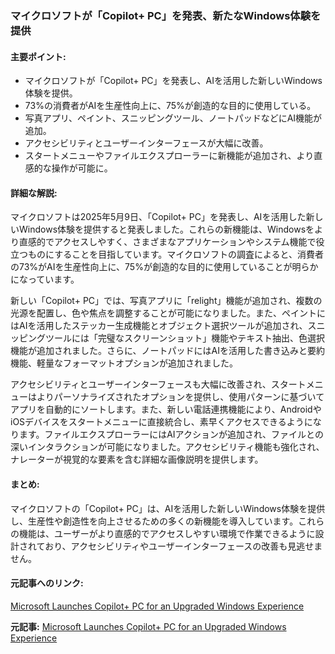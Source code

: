 ### マイクロソフトが「Copilot+ PC」を発表、新たなWindows体験を提供

#### 主要ポイント:
- マイクロソフトが「Copilot+ PC」を発表し、AIを活用した新しいWindows体験を提供。
- 73%の消費者がAIを生産性向上に、75%が創造的な目的に使用している。
- 写真アプリ、ペイント、スニッピングツール、ノートパッドなどにAI機能が追加。
- アクセシビリティとユーザーインターフェースが大幅に改善。
- スタートメニューやファイルエクスプローラーに新機能が追加され、より直感的な操作が可能に。

#### 詳細な解説:
マイクロソフトは2025年5月9日、「Copilot+ PC」を発表し、AIを活用した新しいWindows体験を提供すると発表しました。これらの新機能は、Windowsをより直感的でアクセスしやすく、さまざまなアプリケーションやシステム機能で役立つものにすることを目指しています。マイクロソフトの調査によると、消費者の73%がAIを生産性向上に、75%が創造的な目的に使用していることが明らかになっています。

新しい「Copilot+ PC」では、写真アプリに「relight」機能が追加され、複数の光源を配置し、色や焦点を調整することが可能になりました。また、ペイントにはAIを活用したステッカー生成機能とオブジェクト選択ツールが追加され、スニッピングツールには「完璧なスクリーンショット」機能やテキスト抽出、色選択機能が追加されました。さらに、ノートパッドにはAIを活用した書き込みと要約機能、軽量なフォーマットオプションが追加されました。

アクセシビリティとユーザーインターフェースも大幅に改善され、スタートメニューはよりパーソナライズされたオプションを提供し、使用パターンに基づいてアプリを自動的にソートします。また、新しい電話連携機能により、AndroidやiOSデバイスをスタートメニューに直接統合し、素早くアクセスできるようになります。ファイルエクスプローラーにはAIアクションが追加され、ファイルとの深いインタラクションが可能になりました。アクセシビリティ機能も強化され、ナレーターが視覚的な要素を含む詳細な画像説明を提供します。

#### まとめ:
マイクロソフトの「Copilot+ PC」は、AIを活用した新しいWindows体験を提供し、生産性や創造性を向上させるための多くの新機能を導入しています。これらの機能は、ユーザーがより直感的でアクセスしやすい環境で作業できるように設計されており、アクセシビリティやユーザーインターフェースの改善も見逃せません。

#### 元記事へのリンク:
[Microsoft Launches Copilot+ PC for an Upgraded Windows Experience](リンク先URL)

**元記事:** [Microsoft Launches Copilot+ PC for an Upgraded Windows Experience](https://gbhackers.com/microsoft-launches-copilot-pc-for-an-upgraded/)